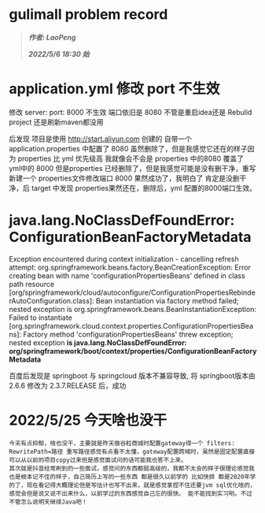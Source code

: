 # gulimall problem record

> ***作者: LaoPeng***
>
> ***2022/5/6 18:30 始***



# application.yml 修改 port 不生效

修改 server: port: 8000 不生效 端口依旧是 8080 不管是重启idea还是 Rebulid project 还是刷新maven都没用

后发现 项目是使用 http://start.aliyun.com 创建的 自带一个 application.properties 中配置了 8080 虽然删除了，但是我感觉它还在的样子因为 properties 比 yml 优先级高 我就像会不会是 properties 中的8080 覆盖了 yml中的 8000 但是properties 已经删除了，但是我感觉可能是没有删干净，重写新建一个 properties文件修改端口 8000 果然成功了，我明白了 肯定是没删干净，后 target 中发现 properties果然还在，删除后，yml 配置的8000端口生效。



# java.lang.NoClassDefFoundError: ConfigurationBeanFactoryMetadata

Exception encountered during context initialization - cancelling refresh attempt: org.springframework.beans.factory.BeanCreationException: Error creating bean with name 'configurationPropertiesBeans' defined in class path resource [org/springframework/cloud/autoconfigure/ConfigurationPropertiesRebinderAutoConfiguration.class]: Bean instantiation via factory method failed; nested exception is org.springframework.beans.BeanInstantiationException: Failed to instantiate [org.springframework.cloud.context.properties.ConfigurationPropertiesBeans]: Factory method 'configurationPropertiesBeans' threw exception; nested exception **is java.lang.NoClassDefFoundError:** **org/springframework/boot/context/properties/ConfigurationBeanFactoryMetadata**

百度后发现是 springboot 与 springcloud 版本不兼容导致, 将 springboot版本由 2.6.6 修改为 2.3.7.RELEASE 后，成功



# 2022/5/25 今天啥也没干


```
今天有点抑郁，啥也没干，主要就是昨天做谷粒商城时配置gateway得一个 filters: RewritePath=路径 重写路径感觉有点看不太懂，gateway配置跨域时，虽然是固定配置直接可以从以前的项目copy过来但是感觉面试问的话可能我也答不上来。
其次就是抖音经常刷到的一些面试，感觉问的东西都挺高级的，我都不太会的样子很理论感觉我也是根本记不住的样子，自己简历上写的一些东西 都是很久以前学的 比如快排 都是2020年学的了，现在看记得大概理论但是写估计也写不出来，就是感觉拿捏不住还要jvm sql优化啥的，感觉会但是说又说不出来什么，以前学过的东西感觉自己忘的很快。 能不能找到实习哟。不过不管怎么说明天继续Java吧！
```

